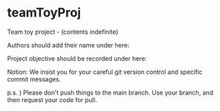 # teamToyProj
Team toy project - (contents indefinite)

Authors should add their name under here:


Project objective should be recorded under here:





Notion: We insist you for your careful git version control and specific commit messages.

p.s. ) Please don't push things to the main branch. Use your branch, and then request your code for pull.

